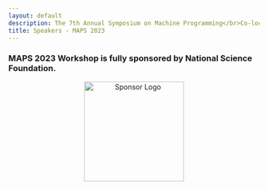 ```yaml
---
layout: default
description: The 7th Annual Symposium on Machine Programming</br>Co-located with ESEC/FSE 2023</br>December 3, 2023 - San Francisco, CA, USA</br>
title: Speakers - MAPS 2023
---
```


### MAPS 2023 Workshop is fully sponsored by National Science Foundation.

<p align="center">
  <a href="https://www.nsf.gov/">
    <img src="./nsf_logo.jpg" alt="Sponsor Logo" width="200">
  </a>
</p>


